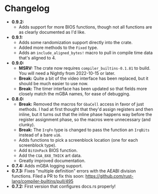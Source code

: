 # Changelog

* **0.9.2:**
  * Adds support for more BIOS functions, though not all functions are as
    clearly documented as I'd like.
* **0.9.1:**
  * Adds some randomization support directly into the crate.
  * Added more methods to the `Fixed` type.
  * Adds an `include_aligned_bytes!` macro to pull in compile time data that's
    aligned to 4.
* **0.9.0:**
  * **MSRV:** The crate now requires `compiler_builtins-0.1.81` to build. You
    will need a Nightly from 2022-10-15 or later.
  * **Break:** Quite a bit of the video interface has been replaced, but it
    should be much easier to use now.
  * **Break:** The timer interface has been updated so that fields more closely
    match the mGBA names, for ease of debugging.
* **0.8.0:**
  * **Break:** Removed the macros for `GbaCell` access in favor of just methods.
    I had at first thought that they'd assign registers and then inline, but it
    turns out that the inline phase happens way before the register assignment
    phase, so the macros were unnecessary (and clunky).
  * **Break:** The `IrqFn` type is changed to pass the function an `IrqBits`
    instead of a bare `u16`.
  * Adds functions to pick a screenblock location (one for each screenblock
    type).
  * Add `BitUnPack` BIOS function.
  * Add the `CGA_8X8_THICK` art data.
  * Greatly improved documentation.
* **0.7.4:** Adds mGBA logging support.
* **0.7.3:** Fixes "multiple definition" errors with the AEABI division functions.
  Filed a PR to fix this soon:
  https://github.com/rust-lang/compiler-builtins/pull/495
* **0.7.2:** First version that configures docs.rs properly!
